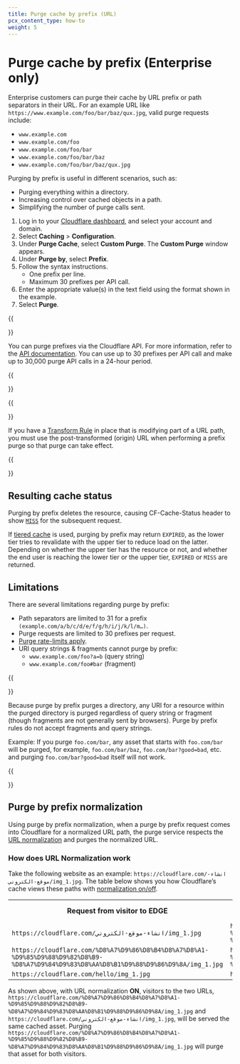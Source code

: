 ```yaml
---
title: ​Purge cache by prefix (URL)
pcx_content_type: how-to
weight: 5
---
```


# Purge cache by prefix (Enterprise only)

Enterprise customers can purge their cache by URL prefix or path separators in their URL. For an example URL like `https://www.example.com/foo/bar/baz/qux.jpg`, valid purge requests include:

- `www.example.com`
- `www.example.com/foo`
- `www.example.com/foo/bar`
- `www.example.com/foo/bar/baz`
- `www.example.com/foo/bar/baz/qux.jpg`

Purging by prefix is useful in different scenarios, such as:

- Purging everything within a directory.
- Increasing control over cached objects in a path.
- Simplifying the number of purge calls sent.

1. Log in to your [Cloudflare dashboard](https://dash.cloudflare.com/login), and select your account and domain.
2. Select **Caching** > **Configuration**.
3. Under **Purge Cache**, select **Custom Purge**. The **Custom Purge** window appears.
4. Under **Purge by**, select **Prefix**.
5. Follow the syntax instructions.
    - One prefix per line.
    - Maximum 30 prefixes per API call.
6. Enter the appropriate value(s) in the text field using the format shown in the example.
7. Select **Purge**.

{{<Aside type="note" header="API">}}

You can purge prefixes via the Cloudflare API. For more information, refer to the [API documentation](/api/operations/zone-purge). You can use up to 30 prefixes per API call and make up to 30,000 purge API calls in a 24-hour period.

{{</Aside>}}

{{<Aside type="warning" header="Warning">}}

If you have a [Transform Rule](/rules/transform/) in place that is modifying part of a URL path, you must use the post-transformed (origin) URL when performing a prefix purge so that purge can take effect.

{{</Aside>}}

## Resulting cache status

Purging by prefix deletes the resource, causing CF-Cache-Status header to show [`MISS`](/cache/concepts/cache-responses/#miss) for the subsequent request.

If [tiered cache](/cache/how-to/tiered-cache/) is used, purging by prefix may return `EXPIRED`, as the lower tier tries to revalidate with the upper tier to reduce load on the latter.
Depending on whether the upper tier has the resource or not, and whether the end user is reaching the lower tier or the upper tier, `EXPIRED` or `MISS` are returned.

## Limitations

There are several limitations regarding purge by prefix:

- Path separators are limited to 31 for a prefix `(example.com/a/b/c/d/e/f/g/h/i/j/k/l/m…)`.
- Purge requests are limited to 30 prefixes per request.
- [Purge rate-limits apply](/api/operations/zone-purge).
- URI query strings & fragments cannot purge by prefix:
  - `www.example.com/foo?a=b` (query string)
  - `www.example.com/foo#bar` (fragment)

{{<Aside type="warning" header="Warning">}}

Because purge by prefix purges a directory, any URI for a resource within the purged directory is purged regardless of query string or fragment (though fragments are not generally sent by browsers). Purge by prefix rules do not accept fragments and query strings.

Example: If you purge `foo.com/bar`, any asset that starts with `foo.com/bar` will be purged, for example, `foo.com/bar/baz`, `foo.com/bar?good=bad`, etc. and purging `foo.com/bar?good=bad` itself will not work.

{{</Aside>}}

## Purge by prefix normalization

Using purge by prefix normalization, when a purge by prefix request comes into Cloudflare for a normalized URL path, the purge service respects the [URL normalization](/rules/normalization/) and purges the normalized URL.

### How does URL Normalization work

Take the following website as an example: `https://cloudflare.com/انشاء-موقع-الكتروني/img_1.jpg`. The table below shows you how Cloudflare’s cache views these paths with [normalization on/off](/rules/normalization/).

<table>
  <tbody>
    <th colspan="5" rowspan="1">
      Request from visitor to EDGE
    </th>
    <th colspan="5" rowspan="1">
      What Cloudflare cache sees with Normalize Incoming URLs ON
    </th>
    <th colspan="5" rowspan="1">
      What Cloudflare cache sees with Normalize Incoming URLs OFF
    </th>
    <tr>
      <td colspan="5" rowspan="1">
        <code>https://cloudflare.com/انشاء-موقع-الكتروني/img_1.jpg</code>
      </td>
      <td colspan="5" rowspan="1">
        <code>https://cloudflare.com/%D8%A7%D9%86%D8%B4%D8%A7%D8%A1-%D9%85%D9%88%D9%82%D8%B9-%D8%A7%D9%84%D9%83%D8%AA%D8%B1%D9%88%D9%86%D9%8A/img_1.jpg</code>
      </td>
      <td colspan="5" rowspan="1">
        <code>https://cloudflare.com/انشاء-موقع-الكتروني/img_1.jpg</code>
      </td>
    </tr>
    <tr>
      <td colspan="5" rowspan="1">
        <code>https://cloudflare.com/%D8%A7%D9%86%D8%B4%D8%A7%D8%A1-%D9%85%D9%88%D9%82%D8%B9-%D8%A7%D9%84%D9%83%D8%AA%D8%B1%D9%88%D9%86%D9%8A/img_1.jpg</code>
      </td>
      <td colspan="5" rowspan="1">
        <code>https://cloudflare.com/%D8%A7%D9%86%D8%B4%D8%A7%D8%A1-%D9%85%D9%88%D9%82%D8%B9-%D8%A7%D9%84%D9%83%D8%AA%D8%B1%D9%88%D9%86%D9%8A/img_1.jpg</code>
      </td>
      <td colspan="5" rowspan="1">
        <code>https://cloudflare.com/%D8%A7%D9%86%D8%B4%D8%A7%D8%A1-%D9%85%D9%88%D9%82%D8%B9-%D8%A7%D9%84%D9%83%D8%AA%D8%B1%D9%88%D9%86%D9%8A/img_1.jpg</code>
      </td>
    </tr>
    <tr>
      <td colspan="5" rowspan="1">
        <code>https://cloudflare.com/hello/img_1.jpg</code>
      </td>
      <td colspan="5" rowspan="1">
        <code>https://cloudflare.com/hello/img_1.jpg</code>
      </td>
      <td colspan="5" rowspan="1">
        <code>https://cloudflare.com/hello/img_1.jpg</code>
      </td>
    </tr>
  </tbody>
</table>

As shown above, with URL normalization **ON**, visitors to the two URLs, `https://cloudflare.com/%D8%A7%D9%86%D8%B4%D8%A7%D8%A1-%D9%85%D9%88%D9%82%D8%B9-%D8%A7%D9%84%D9%83%D8%AA%D8%B1%D9%88%D9%86%D9%8A/img_1.jpg` and `https://cloudflare.com/انشاء-موقع-الكتروني/img_1.jpg`, will be served the same cached asset. Purging `https://cloudflare.com/%D8%A7%D9%86%D8%B4%D8%A7%D8%A1-%D9%85%D9%88%D9%82%D8%B9-%D8%A7%D9%84%D9%83%D8%AA%D8%B1%D9%88%D9%86%D9%8A/img_1.jpg` will purge that asset for both visitors.
